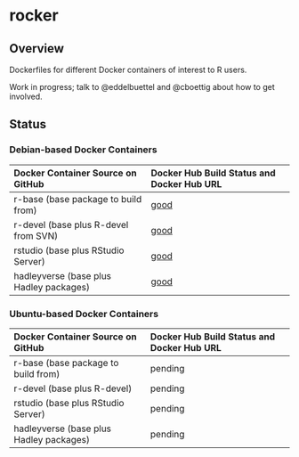 rocker
======

## Overview ##

Dockerfiles for different Docker containers of interest to R users.

Work in progress; talk to @eddelbuettel and @cboettig about how to get involved.

## Status ##

### Debian-based Docker Containers ###

| Docker Container Source on GitHub          | Docker Hub Build Status and Docker Hub URL 
| :---------------------------------------   | :-----------------------------------------
| r-base (base package to build from)        | [good](https://registry.hub.docker.com/u/eddelbuettel/debian-r-base/)
| r-devel (base plus R-devel from SVN)       | [good](https://registry.hub.docker.com/u/eddelbuettel/debian-r-devel/)
| rstudio (base plus RStudio Server)         | [good](https://registry.hub.docker.com/u/eddelbuettel/debian-rstudio/)
| hadleyverse (base plus Hadley packages)    | [good](https://registry.hub.docker.com/u/eddelbuettel/debian-hadleyverse/)

### Ubuntu-based Docker Containers ###

| Docker Container Source on GitHub          | Docker Hub Build Status and Docker Hub URL 
| :---------------------------------------   | :-----------------------------------------
| r-base (base package to build from)        | pending
| r-devel (base plus R-devel)                | pending
| rstudio (base plus RStudio Server)         | pending
| hadleyverse (base plus Hadley packages)    | pending
